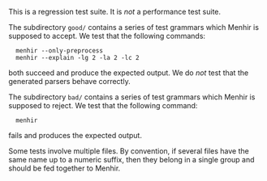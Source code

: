 This is a regression test suite. It is *not* a performance test suite.

The subdirectory `good/` contains a series of test grammars which Menhir is
supposed to accept. We test that the following commands:

```
  menhir --only-preprocess
  menhir --explain -lg 2 -la 2 -lc 2
```

both succeed and produce the expected output. We do *not* test that the
generated parsers behave correctly.

The subdirectory `bad/` contains a series of test grammars which Menhir is
supposed to reject. We test that the following command:

```
  menhir
```

fails and produces the expected output.

Some tests involve multiple files. By convention, if several files have the
same name up to a numeric suffix, then they belong in a single group and
should be fed together to Menhir.
